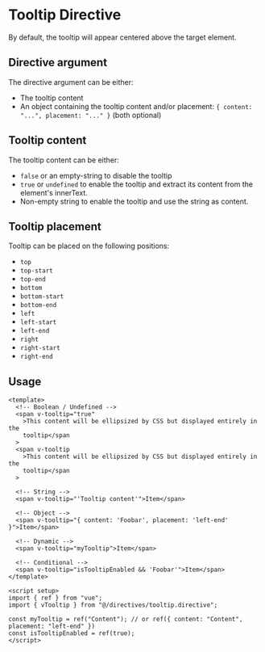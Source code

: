 # Tooltip Directive

By default, the tooltip will appear centered above the target element.

## Directive argument

The directive argument can be either:

- The tooltip content
- An object containing the tooltip content and/or placement: `{ content: "...", placement: "..." }` (both optional)

## Tooltip content

The tooltip content can be either:

- `false` or an empty-string to disable the tooltip
- `true` or `undefined` to enable the tooltip and extract its content from the element's innerText.
- Non-empty string to enable the tooltip and use the string as content.

## Tooltip placement

Tooltip can be placed on the following positions:

- `top`
- `top-start`
- `top-end`
- `bottom`
- `bottom-start`
- `bottom-end`
- `left`
- `left-start`
- `left-end`
- `right`
- `right-start`
- `right-end`

## Usage

```vue
<template>
  <!-- Boolean / Undefined -->
  <span v-tooltip="true"
    >This content will be ellipsized by CSS but displayed entirely in the
    tooltip</span
  >
  <span v-tooltip
    >This content will be ellipsized by CSS but displayed entirely in the
    tooltip</span
  >

  <!-- String -->
  <span v-tooltip="'Tooltip content'">Item</span>

  <!-- Object -->
  <span v-tooltip="{ content: 'Foobar', placement: 'left-end' }">Item</span>

  <!-- Dynamic -->
  <span v-tooltip="myTooltip">Item</span>

  <!-- Conditional -->
  <span v-tooltip="isTooltipEnabled && 'Foobar'">Item</span>
</template>

<script setup>
import { ref } from "vue";
import { vTooltip } from "@/directives/tooltip.directive";

const myTooltip = ref("Content"); // or ref({ content: "Content", placement: "left-end" })
const isTooltipEnabled = ref(true);
</script>
```
